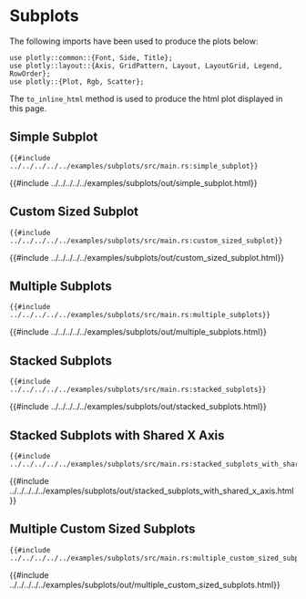 # Subplots

The following imports have been used to produce the plots below:

```rust,no_run
use plotly::common::{Font, Side, Title};
use plotly::layout::{Axis, GridPattern, Layout, LayoutGrid, Legend, RowOrder};
use plotly::{Plot, Rgb, Scatter};
```

The `to_inline_html` method is used to produce the html plot displayed in this page.


## Simple Subplot
```rust,no_run
{{#include ../../../../../examples/subplots/src/main.rs:simple_subplot}}
```

{{#include ../../../../../examples/subplots/out/simple_subplot.html}}


## Custom Sized Subplot
```rust,no_run
{{#include ../../../../../examples/subplots/src/main.rs:custom_sized_subplot}}
```

{{#include ../../../../../examples/subplots/out/custom_sized_subplot.html}}


## Multiple Subplots
```rust,no_run
{{#include ../../../../../examples/subplots/src/main.rs:multiple_subplots}}
```

{{#include ../../../../../examples/subplots/out/multiple_subplots.html}}


## Stacked Subplots
```rust,no_run
{{#include ../../../../../examples/subplots/src/main.rs:stacked_subplots}}
```

{{#include ../../../../../examples/subplots/out/stacked_subplots.html}}


## Stacked Subplots with Shared X Axis
```rust,no_run
{{#include ../../../../../examples/subplots/src/main.rs:stacked_subplots_with_shared_x_axis}}
```

{{#include ../../../../../examples/subplots/out/stacked_subplots_with_shared_x_axis.html}}


## Multiple Custom Sized Subplots
```rust,no_run
{{#include ../../../../../examples/subplots/src/main.rs:multiple_custom_sized_subplots}}
```

{{#include ../../../../../examples/subplots/out/multiple_custom_sized_subplots.html}}